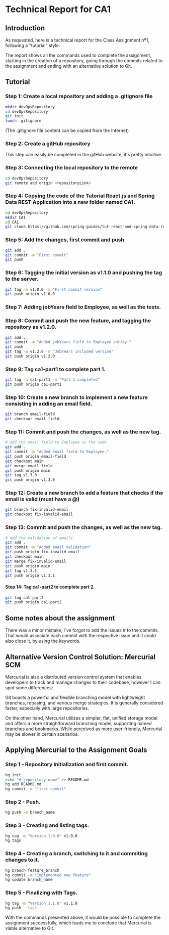 # Technical Report for CA1

## Introduction

As requested, here is a technical report for the Class Assignment nº1, following a "tutorial" style.

The report shows all the commands used to complete the assignment, starting in the creation of a repository, going through the commits related to the assignment and ending with an alternative solution to Git.

## Tutorial

### Step 1: Create a local repository and adding a .gitignore file

```bash
mkdir devOpsRepository
cd devOpsRepository
git init
touch .gitignore
```

(The .gitignore file content can be copied from the Internet)

### Step 2: Create a gitHub repository

This step can easily be completed in the gitHub website, it's pretty intuitive.

### Step 3: Connecting the local repository to the remote

```bash  
cd devOpsRepository
git remote add origin <repositoryLink>
```

### Step 4: Copying the code of the Tutorial React.js and Spring Data REST Application into a new folder named CA1.

```bash
cd devOpsRepository
mkdir CA1
cd CA1
git clone https://github.com/spring-guides/tut-react-and-spring-data-rest
````

### Step 5: Add the changes, first commit and push 
```bash
git add .
git commit -m "First commit"
git push
````

### Step 6: Tagging the initial version as v1.1.0 and pushing the tag to the server.
```bash
git tag -a v1.0.0 -m "First commit version"
git push origin v1.0.0
````

### Step 7: Adding jobYears field to Employee, as well as the tests.

### Step 8: Commit and push the new feature, and tagging the repository as v1.2.0.
```bash
git add .
git commit -m "Added jobYears field to Employee entity."
git push
git tag -a v1.2.0 -m "JobYears included version"
git push origin v1.2.0
````

### Step 9: Tag ca1-part1 to complete part 1.
```bash
git tag -a ca1-part1 -m "Part 1 completed"
git push origin ca1-part1
````

### Step 10: Create a new branch to implement a new feature consisting in adding an email field.
```bash
git branch email-field 
git checkout email-field
```

### Step 11: Commit and push the changes, as well as the new tag.
```bash
# add the email field to Employee in the code
git add .
git commit -m "Added email field to Employee."
git push origin email-field
git checkout main
git merge email-field
git push origin main
git tag v1.3.0
git push origin v1.3.0
```
### Step 12: Create a new branch to add a feature that checks if the email is valid (must have a @)
```bash
git branch fix-invalid-email
git checkout fix-invalid-email
```
### Step 13: Commit and push the changes, as well as the new tag.
```bash
# add the validation of emails 
git add .
git commit -m "Added email validation"
git push origin fix-invalid-email
git checkout main
git merge fix-invalid-email
git push origin main
git tag v1.3.1
git push origin v1.3.1
```
#### Step 14: Tag ca1-part2 to complete part 2.

```bash
git tag ca1-part2
git push origin ca1-part2
```
## Some notes about the assignment

There was a minor mistake, I´ve forgot to add the issues # to the commits.
That would associate each commit with the respective issue and it could also close it, by using the keywords.




## Alternative Version Control Solution: Mercurial SCM

Mercurial is also a distributed version control system that enables developers to track and manage changes to their codebase, however I can spot some differences:

Git boasts a powerful and flexible branching model with lightweight branches, rebasing, and various merge strategies. It is generally considered faster, especially with large repositories.

On the other hand, Mercurial utilizes a simpler, flat, unified storage model and offers a more straightforward branching model, supporting named branches and bookmarks. While perceived as more user-friendly, Mercurial may be slower in certain scenarios.

## Applying Mercurial to the Assignment Goals

### Step 1 - Repository Initialization and first commit.

```bash
hg init
echo "# repository-name" >> README.md
hg add README.md
hg commit -m "first commit"
```

### Step 2 - Push.
```bash
hg push -b branch_name
```
### Step 3 - Creating and listing tags.
```bash
hg tag -m "Version 1.0.0" v1.0.0
hg tags
```
### Step 4 - Creating a branch, switching to it and commiting changes to it.
```bash
hg branch feature_branch
hg commit -m "Implemented new feature"
hg update branch_name
```
### Step 5 - Finalizing with Tags.
```bash
hg tag -m "Version 1.1.0" v1.1.0
hg push --tags
```
With the commands presented above, it would be possible to complete the assignment successfully, which leads me to conclude that Mercurial is viable alternative to Git.

